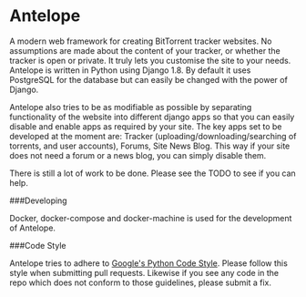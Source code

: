 Antelope
===

A modern web framework for creating BitTorrent tracker websites. No assumptions
are made about the content of your tracker, or whether the tracker is open or
private. It truly lets you customise the site to your needs. Antelope is 
written in Python using Django 1.8. By default it uses PostgreSQL for the 
database but can easily be changed with the power of Django.

Antelope also tries to be as modifiable as possible by separating
functionality of the website into different django apps so that you can
easily disable and enable apps as required by your site. The key apps set to be
developed at the moment are: Tracker (uploading/downloading/searching of 
torrents, and user accounts), Forums, Site News Blog. This way if your site 
does not need a forum or a news blog, you can simply disable them.

There is still a lot of work to be done. Please see the TODO to see if you can
help.

###Developing

Docker, docker-compose and docker-machine is used for the development of 
Antelope.

###Code Style

Antelope tries to adhere to [Google's Python Code Style](https://google.github.io/styleguide/pyguide.html). 
Please follow this style when submitting pull requests. Likewise if you see any
code in the repo which does not conform to those guidelines, please submit a 
fix.
